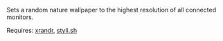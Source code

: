 Sets a random nature wallpaper to the highest resolution of all connected monitors.

Requires: [xrandr][xrandr], [styli.sh][stylish]

[xrandr]: https://wiki.archlinux.org/title/xrandr
[stylish]: https://github.com/thevinter/styli.sh
